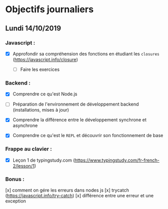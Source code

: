 # Objectifs journaliers

## Lundi 14/10/2019

### Javascript : 

* [x] Approfondir sa compréhension des fonctions en étudiant les `closures` (https://javascript.info/closure)
  * [ ] Faire les exercices


### Backend : 

* [x] Comprendre ce qu'est Node.js
* [ ] Préparation de l'environnement de développement backend (installations, mises à jour)
* [x] Comprendre la différence entre le développement synchrone et asynchrone
* [x] Comprendre ce qu'est le `REPL` et découvrir son fonctionnement de base


### Frappe au clavier :

* [x] Leçon 1 de typingstudy.com (https://www.typingstudy.com/fr-french-2/lesson/1)

### Bonus : 

[x] comment on gére les erreurs dans nodes js 
[x] trycatch (https://javascript.info/try-catch)
[x] différence entre une erreur et une exception 